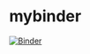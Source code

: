 # mybinder

[![Binder](https://mybinder.org/badge_logo.svg)](https://mybinder.org/v2/gh/SBHattarj/mybinder/main)
